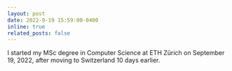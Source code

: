 ```yaml
---
layout: post
date: 2022-9-19 15:59:00-0400
inline: true
related_posts: false
---
```


I started my MSc degree in Computer Science at ETH Zürich on September 19, 2022, after moving to Switzerland 10 days earlier.
